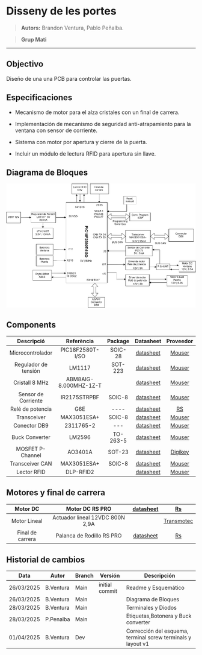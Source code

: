  # Disseny de les portes

> **Autors:** Brandon Ventura, Pablo Peñalba.

> **Grup Mati**                             

--------

## Objectivo

Diseño de una una PCB para controlar las puertas.

## Especificaciones

* Mecanismo de motor para el alza cristales con un final de carrera.

* Implementación de mecanismo de seguridad anti-atrapamiento para la ventana con sensor de corriente.

* Sistema con motor por apertura y cierre de la puerta.

* Incluir un módulo de lectura RFID para apertura sin llave.
## Diagrama de Bloques
![Diagrama_bloques](imag/diagrama_bloques.png)
## Components

| Descripció           | Referència         | Package | Datasheet                                                                                             | Proveedor                                                                                                                                                                                                                                             |
|:--------------------:|:------------------:|:--------:|:-----------------------------------------------------------------------------------------------------:|:-------------------------------------------------------------------------------------------------------------------------------------------------------------------------------------------------------------------------------------------------------------------------------------------:|
| Microcontrolador     | PIC18F2580T-I/SO   | SOIC-28  | [datasheet](https://www.mouser.sg/datasheet/2/268/39637d-3443674.pdf)                                 | [Mouser](https://www.mouser.sg/ProductDetail/Microchip-Technology/PIC18F2580T-I-SO?qs=5Wx0vN22rFK6FfhtZXWxdQ%3D%3D)                                                                                                                                              |
| Regulador de tensión | LM1117             | SOT-223  | [datasheet](https://www.mouser.es/datasheet/2/308/1/LM1117_D-2315022.pdf)                             | [Mouser](https://www.mouser.es/ProductDetail/onsemi/LM1117MPX-33NOPB?qs=DPoM0jnrROUIbzbQHFmeig%3D%3D)                                                                                                                                                                                       |
| Cristall 8 MHz       | ABM8AIG-8.000MHZ-1Z-T |          | [datasheet](https://www.mouser.es/datasheet/2/3/ABM8AIG-1775167.pdf)                                  | [Mouser](https://www.mouser.es/ProductDetail/ABRACON/ABM8AIG-8.000MHZ-1Z-T?qs=uwxL4vQweFM9%2FeRu4wQgCQ%3D%3D&srsltid=AfmBOoriDfBKSHWjOtEE_VRlSqB6bDJxLzhisTbPEm-Sjx0bfHumVILy)                                                                                                                                                                                  |
| Sensor de Corriente  | IR2175STRPBF       | SOIC-8   | [datasheet](https://www.mouser.es/datasheet/2/196/Infineon_IR2175_S__DataSheet_v01_00_EN-3362704.pdf) | [Mouser](https://www.mouser.es/ProductDetail/Infineon-Technologies/IR2175STRPBF?qs=2r01AXMCG3Mz96toc2YS0Q%3D%3D)                                                                                                                                              |
| Relé de potencia     | G6E                | ----     | [datasheet](https://docs.rs-online.com/8949/A700000008621017.pdf)                                       | [RS](https://es.rs-online.com/web/p/reles-de-potencia/0376593)                                                                                                                                                                                                                            |
| Transceiver          | MAX3051ESA+        | SOIC-8   | [datasheet](https://www.mouser.es/datasheet/2/609/MAX3051-3128607.pdf)                                | [Mouser](https://www.mouser.es/ProductDetail/Analog-Devices-Maxim-Integrated/MAX3051ESA%2BT?qs=CDqwynd4ZNpR5GfQHcjhqg%3D%3D)                                                                                                                                              |
| Conector DB9         | 2311765-2          | ---      | [datasheet](https://www.mouser.es/datasheet/2/418/7/ENG_CD_2311765_D-2072969.pdf)                     | [Mouser](https://www.mouser.es/ProductDetail/TE-Connectivity/2311765-2?qs=rrS6PyfT74frdzrH7SJRfg%3D%3D&mgh=1&vip=1&utm_id=19103542967&gad_source=1&gclid=CjwKCAjw26KxBhBDEiwAu6KXt0r6XHcXVAKDy0fb1AQDEcRaa8CqE_BUjWUK4OHCnLL84KZ4c8u68xoCDQcQAvD_BwE)|
| Buck Converter       | LM2596             | TO-263-5 | [datasheet](https://www.ti.com/lit/ds/symlink/lm2596.pdf) | [Mouser](https://www.mouser.es/ProductDetail/Texas-Instruments/LM2596SX-5.0-NOPB?qs=X1J7HmVL2ZGZ5T4VcWdmNw%3D%3D)                                                                                                                                                                                                                       |
| MOSFET P-Channel     | AO3401A            | SOT-23  | [datasheet](https://www.aosmd.com/sites/default/files/res/datasheets/AO3401A.pdf)                      | [Digikey](https://www.digikey.es/es/products/detail/alpha-omega-semiconductor-inc/AO3401A/1855773)                                                                                                                                                                                          |
| Transceiver CAN      | MAX3051ESA+        | SOIC-8  | [datasheet](https://www.mouser.es/datasheet/2/609/MAX3051-3469944.pdf)                                 | [Mouser](https://www.mouser.es/ProductDetail/Analog-Devices-Maxim-Integrated/MAX3051ESA%2bT?qs=sGAEpiMZZMuyKkoWRCJ2WCvAmU8rwmAFQagA9HhnCAw%3D)                                                                                                                            |
| Lector RFID          | DLP-RFID2          |         | [datasheet](https://www.mouser.es/datasheet/2/117/dlp-rfid2-ds-v114-1374531.pdf)                       | [Mouser](https://www.mouser.es/ProductDetail/DLP-Design/DLP-RFID2?qs=7edrXduW%2FNsZxdz8dNHO%252BQ%3D%3D)                                                                                                                                                                                    |




## Motores y final de carrera

| Motor DC         | Motor DC RS PRO                 | [datasheet](https://docs.rs-online.com/6e47/A700000007082069.pdf) | [Rs](https://es.rs-online.com/web/p/motores-dc/3213186)                       |
|:----------------:|:-------------------------------:|:-----------------------------------------------------------------:|:-----------------------------------------------------------------------------:|
| Motor Lineal     | Actuador lineal 12VDC 800N 2,9A |                                                                   | [Transmotec](https://www.transmotec.es/product/dla-12-30-a-50-ip65/?vat=true) |
| Final de carrera | Palanca de Rodillo RS PRO       | [datasheet](https://docs.rs-online.com/2b32/A700000008919438.pdf) | [Rs](https://es.rs-online.com/web/p/interruptores-final-de-carrera/9026871)   |

## Historial de cambios

| Data       | Autor     | Branch | Versión        | Descripción          |
| ---------- | --------- | ------ | -------------- | -------------------- |
| 26/03/2025 | B.Ventura | Main | initial commit | Readme y Esquemático |
| 26/03/2025 | B.Ventura | Main | | Diagrama de Bloques |
| 28/03/2025 | B.Ventura | Main | | Terminales y Diodos |
| 28/03/2025 | P.Penalba | Main | | Etiquetas,Botonera y Buck converter|
| 01/04/2025 | B.Ventura | Dev | | Corrección del esquema, terminal screw terminals y layout v1|
